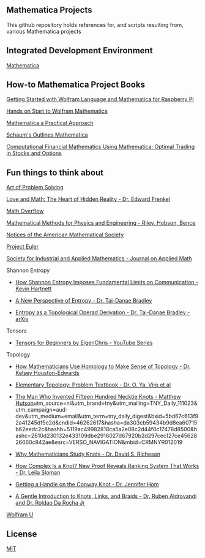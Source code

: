 ## Mathematica Projects

This github repository holds references for, and scripts resulting from, various Mathematica projects

## Integrated Development Environment

[Mathematica](https://www.wolfram.com/mathematica/)

## How-to Mathematica Project Books

[Getting Started with Wolfram Language and Mathematica for Raspberry Pi](https://www.wolfram.com/books/profile.cgi?id=9435)

[Hands on Start to Wolfram Mathematica](https://www.wolfram-media.com/products/hands-on-start-to-wolfram-mathematica.html)

[Mathematica a Practical Approach](https://www.wolfram.com/books/profile.cgi?id=3721)

[Schaum's Outlines Mathematica](https://www.wolfram.com/books/profile.cgi?id=9730)

[Computational Financial Mathematics Using Mathematica: Optimal Trading in Stocks and Options](https://www.wolfram.com/books/profile.cgi?id=4725)

## Fun things to think about

[Art of Problem Solving](https://artofproblemsolving.com/company)

[Love and Math: The Heart of Hidden Reality - Dr. Edward Frenkel](https://www.goodreads.com/book/show/17290683-love-and-math)

[Math Overflow](https://mathoverflow.net)

[Mathematical Methods for Physics and Engineering - Riley, Hobson, Bence](https://www.cambridge.org/core/books/mathematical-methods-for-physics-and-engineering/911A43AE1CF224743D32707FCC4AE0EB)

[Notices of the American Mathematical Society](https://www.ams.org/notices)

[Project Euler](https://projecteuler.net/about)

[Society for Industrial and Applied Mathematics - Journal on Applied Math](https://www.siam.org/publications/journals/siam-journal-on-applied-mathematics-siap)

Shannon Entropy

- [How Shannon Entropy Imposes Fundamental Limits on Communication - Kevin Hartnett](https://www.quantamagazine.org/how-claude-shannons-concept-of-entropy-quantifies-information-20220906/)

- [A New Perspective of Entropy - Dr. Tai-Danae Bradley](https://www.math3ma.com/blog/a-new-perspective-of-entropy)

- [Entropy as a Topological Operad Derivation - Dr. Tai-Danae Bradley - arXiv](https://arxiv.org/pdf/2107.09581.pdf)

Tensors

- [Tensors for Beginners by EigenChris - YouTube Series](https://www.youtube.com/watch?v=8ptMTLzV4-I&list=PLJHszsWbB6hrkmmq57lX8BV-o-YIOFsiG&index=1)

Topology

- [How Mathematicians Use Homology to Make Sense of Topology - Dr. Kelsey Houston-Edwards](https://www.quantamagazine.org/how-mathematicians-use-homology-to-make-sense-of-topology-20210511/)

- [Elementary Topology: Problem Textbook - Dr. O. Ya. Viro et al](https://bookstore.ams.org/mbk-54)

- [The Man Who Invented Fifteen Hundred Necktie Knots - Matthew Hutson](https://www.newyorker.com/culture/annals-of-inquiry/the-man-who-invented-fifteen-hundred-necktie-knots?)utm_source=nl&utm_brand=tny&utm_mailing=TNY_Daily_111023&utm_campaign=aud-dev&utm_medium=email&utm_term=tny_daily_digest&bxid=5bd67c613f92a41245df5e2d&cndid=46262617&hasha=da303cb59434b9d8ea60715b62eedc2c&hashb=5119ac49982818ca5a2e08c2d44f0c17478d8500&hashc=2610d230132e433109dbe2916027d67920b2d297cec127ce4562826660c842ae&esrc=VERSO_NAVIGATION&mbid=CRMNYR012019

- [Why Mathematicians Study Knots - Dr. David S. Richeson](https://www.quantamagazine.org/why-mathematicians-study-knots-20221031/)

- [How Complex Is a Knot? New Proof Reveals Ranking System That Works - Dr. Leila Sloman](https://www.quantamagazine.org/how-complex-is-a-knot-new-proof-reveals-ranking-system-that-works-20220518/)

- [Getting a Handle on the Conway Knot - Dr. Jennifer Hom](https://www.ams.org/journals/bull/2022-59-01/S0273-0979-2021-01745-9/)

- [A Gentle Introduction to Knots, Links, and Braids - Dr. Ruben Aldrovandi and Dr. Roldao Da Rocha Jr](https://blackwells.co.uk/bookshop/product/Gentle-Introduction-To-Knots-Links-And-Braids-A-by-Ruben-Aldrovandi-Roldao-Da-Rocha-Jr/9789811249327)

[Wolfram U](https://www.wolfram.com/wolfram-u/)

## License
[MIT](https://choosealicense.com/licenses/mit/)
